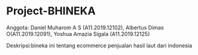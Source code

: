 # Project-BHINEKA
Anggota: Daniel Muharom A S (A11.2019.12102), Albertus Dimas O(A11.2019.12091), Yoshua Amazia Sigala (A11.2019.12125)

Deskripsi:bineka ini tentang ecommerce penjualan hasil laut dari indonesia
